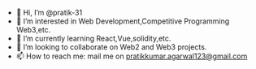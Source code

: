 - 👋 Hi, I’m @pratik-31
- 👀 I’m interested in Web Development,Competitive Programming Web3,etc.
- 🌱 I’m currently learning React,Vue,solidity,etc.
- 💞️ I’m looking to collaborate on Web2 and Web3 projects.
- 📫 How to reach me: mail me on pratikkumar.agarwal123@gmail.com

<!---
pratik-31/pratik-31 is a ✨ special ✨ repository because its `README.md` (this file) appears on your GitHub profile.
You can click the Preview link to take a look at your changes.
--->

